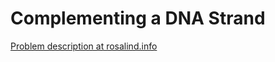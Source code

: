 # Complementing a DNA Strand

[Problem description at rosalind.info](http://rosalind.info/problems/revc/)

